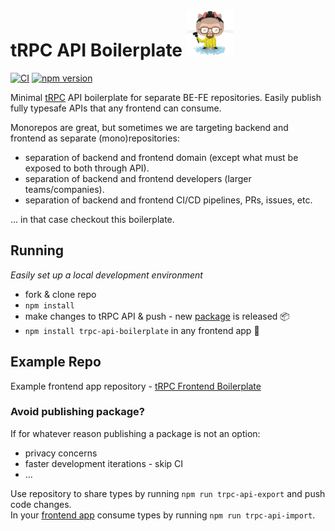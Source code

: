 # tRPC API Boilerplate ![Heisenberg](https://raw.githubusercontent.com/mkosir/trpc-fe-boilerplate/main/misc/heisenberg_75.png)

[![CI][ci-badge]][ci-url]
[![npm version][npm-badge]][npm-url]

Minimal [tRPC](https://trpc.io/) API boilerplate for separate BE-FE repositories. Easily publish fully typesafe APIs that any frontend can consume.

Monorepos are great, but sometimes we are targeting backend and frontend as separate (mono)repositories:

- separation of backend and frontend domain (except what must be exposed to both through API).
- separation of backend and frontend developers (larger teams/companies).
- separation of backend and frontend CI/CD pipelines, PRs, issues, etc.

... in that case checkout this boilerplate.

## Running

_Easily set up a local development environment_

- fork & clone repo
- `npm install`
- make changes to tRPC API & push - new [package](https://www.npmjs.com/package/trpc-api-boilerplate) is released 📦
- `npm install trpc-api-boilerplate` in any frontend app 🚀

## Example Repo

Example frontend app repository - [tRPC Frontend Boilerplate](https://github.com/mkosir/trpc-fe-boilerplate)

### Avoid publishing package?

If for whatever reason publishing a package is not an option:

- privacy concerns
- faster development iterations - skip CI
- ...

Use repository to share types by running `npm run trpc-api-export` and push code changes.  
In your [frontend app](https://github.com/mkosir/trpc-fe-boilerplate/blob/main/package.json#L6) consume types by running `npm run trpc-api-import`.

<!-- Badges -->

[ci-badge]: https://github.com/mkosir/trpc-api-boilerplate/actions/workflows/CI.yml/badge.svg
[ci-url]: https://github.com/mkosir/trpc-api-boilerplate/actions/workflows/CI.yml
[npm-url]: https://www.npmjs.com/package/trpc-api-boilerplate
[npm-badge]: https://img.shields.io/npm/v/trpc-api-boilerplate.svg
